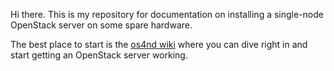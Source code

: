 Hi there.  This is my repository for documentation on installing a
single-node OpenStack server on some spare hardware.

The best place to start is the [os4nd
wiki](https://github.com/tpot/os4nd/wiki) where you can dive right in
and start getting an OpenStack server working.